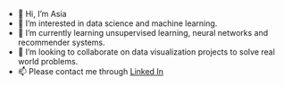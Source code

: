 - 👋 Hi, I’m Asia
- 👀 I’m interested in data science and machine learning.
- 🌱 I’m currently learning unsupervised learning, neural networks and recommender systems. 
- 💞️ I’m looking to collaborate on data visualization projects to solve real world problems.
- 📫 Please contact me through [Linked In ](https://linkedin.com/in/asiaroyd)
<!---
bornroyal/bornroyal is a ✨ special ✨ repository because its `README.md` (this file) appears on your GitHub profile.
You can click the Preview link to take a look at your changes.
--->
